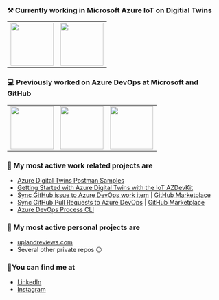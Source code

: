 ### ⚒ Currently working in Microsoft Azure IoT on Digitial Twins

<table>
  <tr>
    <td>
        <img src="https://upload.wikimedia.org/wikipedia/commons/thumb/4/44/Microsoft_logo.svg/1024px-Microsoft_logo.svg.png" width="100px" />
      </td> 
      <td>
        <img src="https://docs.microsoft.com/answers/topics/25491/icon.html?t=168451" width="100px" />
      </td>      
  </tr>
</table>

### 💻 Previously worked on Azure DevOps at Microsoft and GitHub

<table>
  <tr>
    <td>
        <img src="https://upload.wikimedia.org/wikipedia/commons/thumb/4/44/Microsoft_logo.svg/1024px-Microsoft_logo.svg.png" width="100px" />
      </td>
      <td>
        <img src="https://github.githubassets.com/images/modules/logos_page/GitHub-Mark.png" width="100px" />
      </td>    
      <td>
        <img src="https://store-images.s-microsoft.com/image/apps.45766.90bc905c-7e74-44bd-8e35-b6a66582227b.70681edc-518a-48c0-b3d1-3793746b3be4.4b202b3e-a046-4a2f-8d63-ccd79995f2bd.png" width="100px" />
      </td>
  </tr>
</table>

### 👯 My most active work related projects are

- [Azure Digital Twins Postman Samples](https://github.com/microsoft/azure-digital-twins-postman-samples)
- [Getting Started with Azure Digital Twins with the IoT AZDevKit](https://github.com/danhellem/adt-getting-started-with-iotdevkit)
- [Sync GitHub issue to Azure DevOps work item](https://github.com/danhellem/github-actions-issue-to-work-item) | [GitHub Marketplace](https://github.com/marketplace/actions/github-issues-to-azure-devops)
- [Sync GitHub Pull Requests to Azure DevOps](https://github.com/danhellem/github-actions-pr-to-work-item) | [GitHub Marketplace](https://github.com/marketplace/actions/sync-pull-requests-to-azure-boards)
- [Azure DevOps Process CLI](https://github.com/danhellem/azure-devops-process-cli)

### 🌱 My most active personal projects are

- [uplandreviews.com](https://github.com/uplandprojects/uplandreviews.com)
- Several other private repos 😉

### 🔭You can find me at

- [LinkedIn](https://www.linkedin.com/in/danhellem/)
- [Instagram](https://www.instagram.com/danhellem/)


